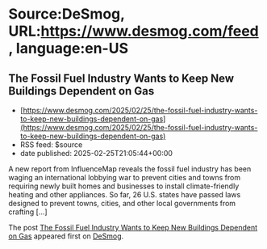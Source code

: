 # Source:DeSmog, URL:https://www.desmog.com/feed, language:en-US

## The Fossil Fuel Industry Wants to Keep New Buildings Dependent on Gas
 - [https://www.desmog.com/2025/02/25/the-fossil-fuel-industry-wants-to-keep-new-buildings-dependent-on-gas](https://www.desmog.com/2025/02/25/the-fossil-fuel-industry-wants-to-keep-new-buildings-dependent-on-gas)
 - RSS feed: $source
 - date published: 2025-02-25T21:05:44+00:00

<p>A new report from InfluenceMap reveals the fossil fuel industry has been waging an international lobbying war to prevent cities and towns from requiring newly built homes and businesses to install climate-friendly heating and other appliances. So far, 26 U.S. states have passed laws designed to prevent towns, cities, and other local governments from crafting [&#8230;]</p>
<p>The post <a href="https://www.desmog.com/2025/02/25/the-fossil-fuel-industry-wants-to-keep-new-buildings-dependent-on-gas/" data-wpel-link="internal">The Fossil Fuel Industry Wants to Keep New Buildings Dependent on Gas</a> appeared first on <a href="https://www.desmog.com" data-wpel-link="internal">DeSmog</a>.</p>

